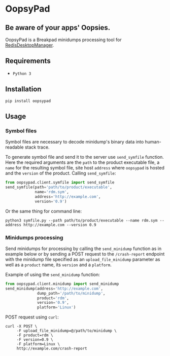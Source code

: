 # OopsyPad

## Be aware of your apps' Oopsies.
OopsyPad is a Breakpad minidumps processing tool for [RedisDesktopManager](https://github.com/uglide/RedisDesktopManager).
## Requirements
- `Python 3`
## Installation
```shell
pip install oopsypad
```

## Usage
### Symbol files
Symbol files are necessary to decode minidump's binary data into human-readable stack trace.

To generate symbol file and send it to the server use `send_symfile` function.
Here the required arguments are the `path` to the product executable file, a `name` for the resulting symbol file, site host `address` where `oopsypad` is hosted and the `version` of the product.
Calling `send_symfile`:
```python
from oopsypad.client.symfile import send_symfile
send_symfile(path='path/to/product/executable',
             name='rdm.sym',
             address='http://example.com',
             version='0.9')
```
Or the same thing for command line:
```shell
python3 symfile.py --path path/to/product/executable --name rdm.sym --address http://example.com --version 0.9
```
### Minidumps processing
Send minidumps for processing by calling the `send_minidump` function as in example below or by sending a POST request to the `/crash-report` endpoint with the minidump file specified as an `upload_file_minidump` parameter as well as a `product` name, its `version` and a `platform`.

Example of using the `send_minidump` function:
```python
from oopsypad.client.minidump import send_minidump
send_minidump(address='http://example.com',
              dump_path='/path/to/minidump',
              product='rdm',
              version='0.9',
              platform='Linux')
```

POST request using `curl`:
```shell
curl -X POST \
     -F upload_file_minidump=@/path/to/minidump \
     -F product=rdm \
     -F version=0.9 \
     -F platform=Linux \
     http://example.com/crash-report
```
